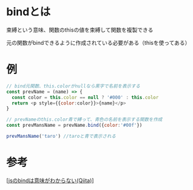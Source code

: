 # bindとは

束縛という意味、関数のthisの値を束縛して関数を複製できる

元の関数がbindできるように作成されている必要がある（thisを使ってある）

# 例

```js
// bind元関数、this.colorがnullなら黒字で名前を表示する
const prevName = (name) => {
  const color = this.color == null ? '#000' : this.color
  return <p style={{color:color}}>{name}</p>
}

// prevNameのthis.color青で縛って、青色の名前を表示する関数を作成
const prevMansName = prevName.bind({color:'#00f'})

prevMansName('taro') //taroと青で表示される
```

# 参考

[[jsのbindは意味がわからない(Qiita)]](https://qiita.com/__mick/items/4ad701e8d7742fcda7d8)

